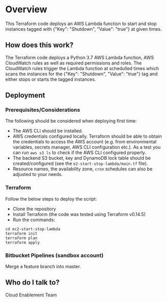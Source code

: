 # Overview

This Terraform code deploys an AWS Lambda function to start and stop instances tagged with {"Key": "Shutdown", "Value": "true"} at given times.

## How does this work?

The Terraform code deploys a Python 3.7 AWS Lambda function, AWS CloudWatch rules as well as required permissions and roles. The CloudWatch rules trigger the Lambda function at schedulled times which scans the instances for the {"Key": "Shutdown", "Value": "true"} tag and either stops or starts the tagged instances.

## Deployment

### Prerequisites/Considerations

The following should be considered when deploying first time:

* The AWS CLI should be installed.
* AWS credentials configured locally. Terraform should be able to obtain the credentials to access the AWS account (e.g. from environmental variables, secrets manager, AWS CLI configuration etc.). As a test you can run `aws s3 ls` to check if the AWS CLI configured properly.
* The backend S3 bucket, key and DynamoDB lock table should be created/configured (see the `e2-start-stop-lambda/main.tf` file).
* Resource names, the availability zone, `cron` schedules can also be adjusted to your needs.

### Terraform

Follow the below steps to deploy the script:

* Clone the repository
* Install Terraform (the code was tested using Terraform v0.14.5)
* Run the commands:

```shell
cd ec2-start-stop-lambda
terraform init
terraform plan
terraform apply
```

### Bitbucket Pipelines (sandbox account)

Merge a feature branch into master.

## Who do I talk to?

Cloud Enablement Team
